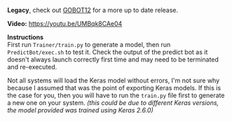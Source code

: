 **Legacy**, check out [GOBOT12](https://github.com/mrbid/CSGO_TENSOR_TRIGGER/tree/main/GOBOT12_CNN) for a more up to date release.

**Video:** https://youtu.be/UMBqk8CAe04

**Instructions**<br>
First run `Trainer/train.py` to generate a model, then run `PredictBot/exec.sh` to test it. Check the output of the predict bot as it doesn't always launch correctly first time and may need to be terminated and re-executed.

Not all systems will load the Keras model without errors, I'm not sure why because I assumed that was the point of exporting Keras models. If this is the case for you, then you will have to run the `train.py` file first to generate a new one on your system. _(this could be due to different Keras versions, the model provided was trained using Keras 2.6.0)_
